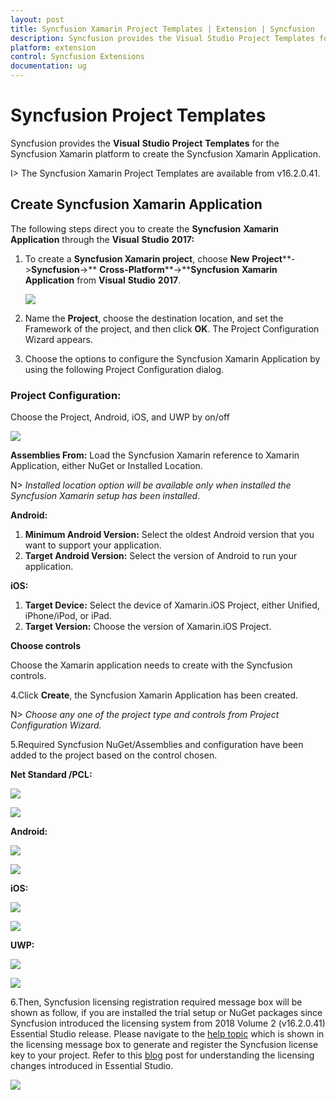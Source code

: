 ```yaml
---
layout: post
title: Syncfusion Xamarin Project Templates | Extension | Syncfusion
description: Syncfusion provides the Visual Studio Project Templates for the Syncfusion Xamarin platform to create the Syncfusion Xamarin Application by adding the required assemblies and NuGet packages
platform: extension
control: Syncfusion Extensions
documentation: ug
---
```


# Syncfusion Project Templates

Syncfusion provides the **Visual** **Studio** **Project** **Templates** for the Syncfusion Xamarin platform to create the Syncfusion Xamarin Application.

I> The Syncfusion Xamarin Project Templates are available from v16.2.0.41.


## Create Syncfusion Xamarin Application

The following steps direct you to create the **Syncfusion** **Xamarin** **Application** through the **Visual** **Studio** **2017:**

1. To create a **Syncfusion Xamarin project**, choose **New** **Project****->****Syncfusion****->** **Cross-Platform****->****Syncfusion** **Xamarin** **Application** from **Visual** **Studio** **2017**.

   ![](Syncfusion-Project-Templates_images/Syncfusion-Project-Templates_img1.jpeg)

2. Name the **Project**, choose the destination location, and set the Framework of the project, and then click **OK**. The Project Configuration Wizard appears.
   
3. Choose the options to configure the Syncfusion Xamarin Application by using the following Project Configuration dialog.

### Project Configuration:

Choose the Project, Android, iOS, and UWP by on/off 

   ![](Syncfusion-Project-Templates_images/Syncfusion-Project-Templates_img2.jpeg)

**Assemblies From:** Load the Syncfusion Xamarin reference to Xamarin Application, either NuGet or Installed Location.

  N> *Installed location option will be available only when installed the Syncfusion Xamarin setup has been installed*.

**Android:**

1.	**Minimum Android Version:** Select the oldest Android version that you want to support your application. 
2.	**Target Android Version:** Select the version of Android to run your application. 

**iOS:**

1.	**Target Device:**  Select the device of Xamarin.iOS Project, either Unified, iPhone/iPod, or iPad.
2.	**Target Version:** Choose the version of Xamarin.iOS Project.

**Choose controls**

Choose the Xamarin application needs to create with the Syncfusion controls. 

4.Click **Create**, the Syncfusion Xamarin Application has been created.

   N> *Choose any one of the project type and controls from Project Configuration Wizard.*

5.Required Syncfusion NuGet/Assemblies and configuration have been added to the project based on the control chosen.

**Net Standard /PCL:**

 ![](Syncfusion-Project-Templates_images/Syncfusion-Project-Templates_img3.jpeg)

![](Syncfusion-Project-Templates_images/Syncfusion-Project-Templates_img4.jpeg)

**Android:**

![](Syncfusion-Project-Templates_images/Syncfusion-Project-Templates_img5.jpeg)

![](Syncfusion-Project-Templates_images/Syncfusion-Project-Templates_img6.jpeg)

**iOS:**

![](Syncfusion-Project-Templates_images/Syncfusion-Project-Templates_img7.jpeg)

![](Syncfusion-Project-Templates_images/Syncfusion-Project-Templates_img8.jpeg)

**UWP:**

![](Syncfusion-Project-Templates_images/Syncfusion-Project-Templates_img9.jpeg)

![](Syncfusion-Project-Templates_images/Syncfusion-Project-Templates_img10.jpeg)

6.Then, Syncfusion licensing registration required message box will be shown as follow, if you are installed the trial setup or NuGet packages since Syncfusion introduced the licensing system from 2018 Volume 2 (v16.2.0.41) Essential Studio release. Please navigate to the [help topic](https://help.syncfusion.com/common/essential-studio/licensing/license-key#how-to-generate-syncfusion-license-key) which is shown in the licensing message box to generate and register the Syncfusion license key to your project. Refer to this [blog](https://blog.syncfusion.com/post/Whats-New-in-2018-Volume-2-Licensing-Changes-in-the-1620x-Version-of-Essential-Studio.aspx) post for understanding the licensing changes introduced in Essential Studio.

![](Syncfusion-Project-Templates_images/Syncfusion-Project-Templates_img11.jpeg)



